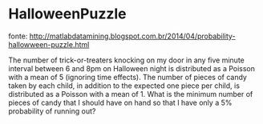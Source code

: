 # HalloweenPuzzle

fonte: http://matlabdatamining.blogspot.com.br/2014/04/probability-hallowween-puzzle.html

The number of trick-or-treaters knocking on my door in any five minute interval between 6 and 8pm on Halloween night is distributed as a Poisson with a mean of 5 (ignoring time effects). The number of pieces of candy taken by each child, in addition to the expected one piece per child, is distributed as a Poisson with a mean of 1. What is the minimum number of pieces of candy that I should have on hand so that I have only a 5% probability of running out?
